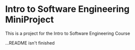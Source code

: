 # Intro to Software Engineering MiniProject

This is a project for the Intro to Software Engineering Course

...README isn't finished
